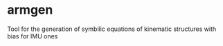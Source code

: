 # armgen
Tool for the generation of symbilic equations of kinematic structures with bias for IMU ones
